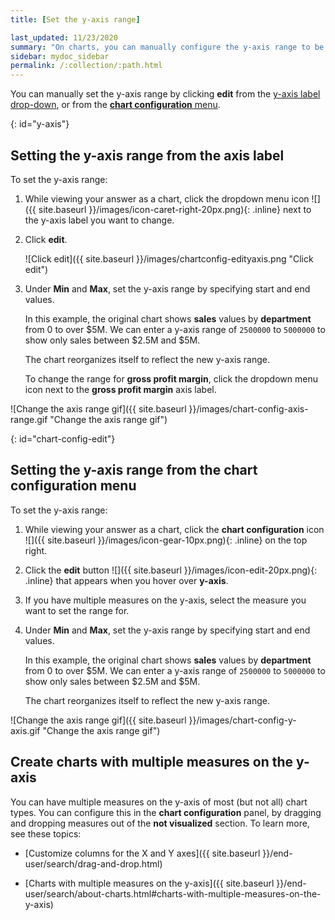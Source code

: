 ```yaml
---
title: [Set the y-axis range]

last_updated: 11/23/2020
summary: "On charts, you can manually configure the y-axis range to be different from the search default. You can have multiple measures on the y-axis of many charts."
sidebar: mydoc_sidebar
permalink: /:collection/:path.html
---
```

You can manually set the y-axis range by clicking **edit** from the [y-axis label drop-down](#y-axis), or from the [**chart configuration** menu](#chart-config-edit).

{: id="y-axis"}
## Setting the y-axis range from the axis label

To set the y-axis range:

1. While viewing your answer as a chart, click the dropdown menu icon ![]({{ site.baseurl }}/images/icon-caret-right-20px.png){: .inline} next to the y-axis label you want to change.

2. Click **edit**.

    ![Click edit]({{ site.baseurl }}/images/chartconfig-edityaxis.png "Click edit")

2. Under **Min** and **Max**, set the y-axis range by specifying start and end values.

    In this example, the original chart shows **sales** values by **department**
    from 0 to over $5M. We can enter a y-axis range of `2500000` to `5000000` to
    show only sales between $2.5M and $5M.

    The chart reorganizes itself to reflect the new y-axis range.

    To change the range for **gross profit margin**, click the dropdown menu icon next to the **gross profit margin** axis label.

![Change the axis range gif]({{ site.baseurl }}/images/chart-config-axis-range.gif "Change the axis range gif")    

{: id="chart-config-edit"}
## Setting the y-axis range from the chart configuration menu

To set the y-axis range:

1. While viewing your answer as a chart, click the **chart configuration** icon ![]({{ site.baseurl }}/images/icon-gear-10px.png){: .inline} on the top right.

2. Click the **edit** button ![]({{ site.baseurl }}/images/icon-edit-20px.png){: .inline} that appears when you hover over **y-axis**.

3. If you have multiple measures on the y-axis, select the measure you want to set the range for.

2. Under **Min** and **Max**, set the y-axis range by specifying start and end values.

    In this example, the original chart shows **sales** values by **department**
    from 0 to over $5M. We can enter a y-axis range of `2500000` to `5000000` to
    show only sales between $2.5M and $5M.

    The chart reorganizes itself to reflect the new y-axis range.

![Change the axis range gif]({{ site.baseurl }}/images/chart-config-y-axis.gif "Change the axis range gif")

## Create charts with multiple measures on the y-axis

You can have multiple measures on the y-axis of most (but not all) chart types.
You can configure this in the **chart configuration** panel, by dragging and dropping measures out of the **not visualized** section. To learn more, see these topics:

* [Customize columns for the X and Y axes]({{ site.baseurl }}/end-user/search/drag-and-drop.html)

* [Charts with multiple measures on the y-axis]({{ site.baseurl }}/end-user/search/about-charts.html#charts-with-multiple-measures-on-the-y-axis)
